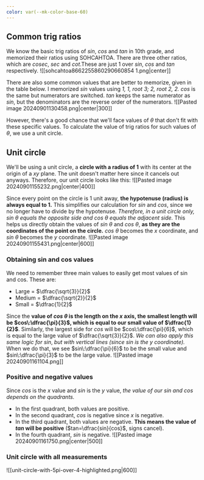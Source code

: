 ```yaml
---
color: var(--mk-color-base-60)
---
```

## Common trig ratios
We know the basic trig ratios of $sin,\:cos$ and $tan$ in 10th grade, and memorized their ratios using SOHCAHTOA. There are three other ratios, which are $cosec,\:sec$ and $cot$.These are just 1 over $sin,\:cos$ and $tan$ respectively.
![[sohcahtoa8662255860290660854 1.png|center]]

There are also some common values that are better to 
memorize, given in the table below. I memorized $sin$ values using *1, 1, root 3; 2, root 2, 2.* $cos$ is the same but numerators are switched. $tan$ keeps the same numerator as $sin$, but the denominators are the reverse order of the numerators.
![[Pasted image 20240901130458.png|center|300]]

However, there's a good chance that we'll face values of $\theta$ that don't fit with these specific values. To calculate the value of trig ratios for such values of $\theta$, we use a unit circle.

## Unit circle
We'll be using a unit circle, a **circle with a radius of 1** with its center at the origin of a $xy$ plane. The unit doesn't matter here since it cancels out anyways. Therefore, our unit circle looks like this:
![[Pasted image 20240901155232.png|center|400]]

Since every point on the circle is $1$ unit away, **the hypotenuse (radius) is always equal to 1.** This simplifies our calculation for $sin$ and $cos$, since we no longer have to divide by the hypotenuse. *Therefore, in a unit circle only, $sin\:\theta$ equals the opposite side and $cos\:\theta$ equals the adjacent side.* This helps us directly obtain the values of $sin\:\theta$ and $cos\:\theta$, **as they are the coordinates of the point on the circle.** $cos\:\theta$ becomes the $x$ coordinate, and $sin\:\theta$ becomes the $y$ coordinate.
![[Pasted image 20240901155431.png|center|600]]

### Obtaining sin and cos values
We need to remember three main values to easily get most values of sin and cos. These are:
- Large = $\dfrac{\sqrt{3}}{2}$
- Medium = $\dfrac{\sqrt{2}}{2}$
- Small = $\dfrac{1}{2}$

Since the **value of $cos\:\theta$ is the length on the $x$ axis, the smallest length will be $cos\:\dfrac{\pi}{3}$, which is equal to our small value of $\dfrac{1}{2}$**. Similarly, the largest side for $cos$ will be $cos\:\dfrac{\pi}{6}$, which is equal to the large value of $\dfrac{\sqrt{3}}{2}$. *We can also apply this same logic for $sin$*, *but with vertical lines (since $sin$ is the y coordinate).* When we do that, we see $sin\:\dfrac{\pi}{6}$ to be the small value and $sin\:\dfrac{\pi}{3}$ to be the large value.
![[Pasted image 20240901161104.png]]

### Positive and negative values
Since $cos$ is the $x$ value and $sin$ is the $y$ value, *the value of our $sin$ and $cos$ depends on the quadrants.* 
- In the first quadrant, both values are positive.
- In the second quadrant, $cos$ is negative since $x$ is negative.
- In the third quadrant, both values are negative. **This means the value of $tan$ will be positive** ($tan=\dfrac{sin}{cos}$, signs cancel).
- In the fourth quadrant, $sin$ is negative.
![[Pasted image 20240901161750.png|center|500]]

### Unit circle with all measurements
![[unit-circle-with-5pi-over-4-highlighted.png|600]]